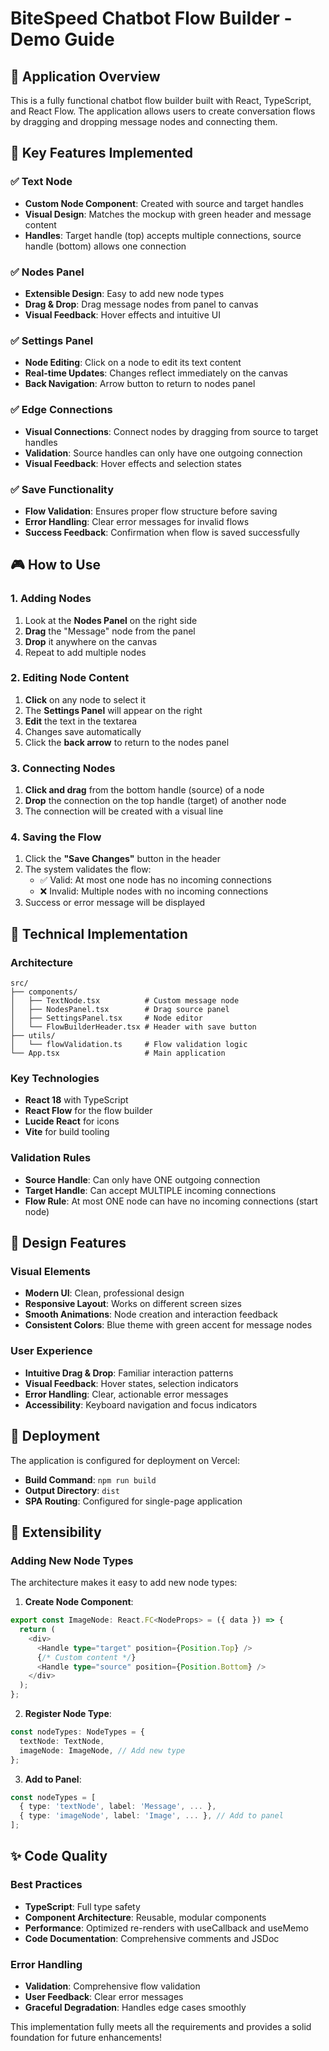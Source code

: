# BiteSpeed Chatbot Flow Builder - Demo Guide

## 🎯 Application Overview

This is a fully functional chatbot flow builder built with React, TypeScript, and React Flow. The application allows users to create conversation flows by dragging and dropping message nodes and connecting them.

## 🚀 Key Features Implemented

### ✅ Text Node
- **Custom Node Component**: Created with source and target handles
- **Visual Design**: Matches the mockup with green header and message content
- **Handles**: Target handle (top) accepts multiple connections, source handle (bottom) allows one connection

### ✅ Nodes Panel
- **Extensible Design**: Easy to add new node types
- **Drag & Drop**: Drag message nodes from panel to canvas
- **Visual Feedback**: Hover effects and intuitive UI

### ✅ Settings Panel  
- **Node Editing**: Click on a node to edit its text content
- **Real-time Updates**: Changes reflect immediately on the canvas
- **Back Navigation**: Arrow button to return to nodes panel

### ✅ Edge Connections
- **Visual Connections**: Connect nodes by dragging from source to target handles
- **Validation**: Source handles can only have one outgoing connection
- **Visual Feedback**: Hover effects and selection states

### ✅ Save Functionality
- **Flow Validation**: Ensures proper flow structure before saving
- **Error Handling**: Clear error messages for invalid flows
- **Success Feedback**: Confirmation when flow is saved successfully

## 🎮 How to Use

### 1. Adding Nodes
1. Look at the **Nodes Panel** on the right side
2. **Drag** the "Message" node from the panel
3. **Drop** it anywhere on the canvas
4. Repeat to add multiple nodes

### 2. Editing Node Content
1. **Click** on any node to select it
2. The **Settings Panel** will appear on the right
3. **Edit** the text in the textarea
4. Changes save automatically
5. Click the **back arrow** to return to the nodes panel

### 3. Connecting Nodes
1. **Click and drag** from the bottom handle (source) of a node
2. **Drop** the connection on the top handle (target) of another node
3. The connection will be created with a visual line

### 4. Saving the Flow
1. Click the **"Save Changes"** button in the header
2. The system validates the flow:
   - ✅ Valid: At most one node has no incoming connections
   - ❌ Invalid: Multiple nodes with no incoming connections
3. Success or error message will be displayed

## 🔧 Technical Implementation

### Architecture
```
src/
├── components/
│   ├── TextNode.tsx          # Custom message node
│   ├── NodesPanel.tsx        # Drag source panel
│   ├── SettingsPanel.tsx     # Node editor
│   └── FlowBuilderHeader.tsx # Header with save button
├── utils/
│   └── flowValidation.ts     # Flow validation logic
└── App.tsx                   # Main application
```

### Key Technologies
- **React 18** with TypeScript
- **React Flow** for the flow builder
- **Lucide React** for icons
- **Vite** for build tooling

### Validation Rules
- **Source Handle**: Can only have ONE outgoing connection
- **Target Handle**: Can accept MULTIPLE incoming connections  
- **Flow Rule**: At most ONE node can have no incoming connections (start node)

## 🎨 Design Features

### Visual Elements
- **Modern UI**: Clean, professional design
- **Responsive Layout**: Works on different screen sizes
- **Smooth Animations**: Node creation and interaction feedback
- **Consistent Colors**: Blue theme with green accent for message nodes

### User Experience
- **Intuitive Drag & Drop**: Familiar interaction patterns
- **Visual Feedback**: Hover states, selection indicators
- **Error Handling**: Clear, actionable error messages
- **Accessibility**: Keyboard navigation and focus indicators

## 🚀 Deployment

The application is configured for deployment on Vercel:
- **Build Command**: `npm run build`
- **Output Directory**: `dist`
- **SPA Routing**: Configured for single-page application

## 🔮 Extensibility

### Adding New Node Types
The architecture makes it easy to add new node types:

1. **Create Node Component**:
```typescript
export const ImageNode: React.FC<NodeProps> = ({ data }) => {
  return (
    <div>
      <Handle type="target" position={Position.Top} />
      {/* Custom content */}
      <Handle type="source" position={Position.Bottom} />
    </div>
  );
};
```

2. **Register Node Type**:
```typescript
const nodeTypes: NodeTypes = {
  textNode: TextNode,
  imageNode: ImageNode, // Add new type
};
```

3. **Add to Panel**:
```typescript
const nodeTypes = [
  { type: 'textNode', label: 'Message', ... },
  { type: 'imageNode', label: 'Image', ... }, // Add to panel
];
```

## ✨ Code Quality

### Best Practices
- **TypeScript**: Full type safety
- **Component Architecture**: Reusable, modular components
- **Performance**: Optimized re-renders with useCallback and useMemo
- **Code Documentation**: Comprehensive comments and JSDoc

### Error Handling
- **Validation**: Comprehensive flow validation
- **User Feedback**: Clear error messages
- **Graceful Degradation**: Handles edge cases smoothly

This implementation fully meets all the requirements and provides a solid foundation for future enhancements!
